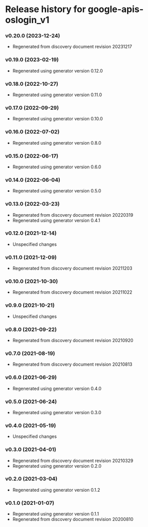 # Release history for google-apis-oslogin_v1

### v0.20.0 (2023-12-24)

* Regenerated from discovery document revision 20231217

### v0.19.0 (2023-02-19)

* Regenerated using generator version 0.12.0

### v0.18.0 (2022-10-27)

* Regenerated using generator version 0.11.0

### v0.17.0 (2022-09-29)

* Regenerated using generator version 0.10.0

### v0.16.0 (2022-07-02)

* Regenerated using generator version 0.8.0

### v0.15.0 (2022-06-17)

* Regenerated using generator version 0.6.0

### v0.14.0 (2022-06-04)

* Regenerated using generator version 0.5.0

### v0.13.0 (2022-03-23)

* Regenerated from discovery document revision 20220319
* Regenerated using generator version 0.4.1

### v0.12.0 (2021-12-14)

* Unspecified changes

### v0.11.0 (2021-12-09)

* Regenerated from discovery document revision 20211203

### v0.10.0 (2021-10-30)

* Regenerated from discovery document revision 20211022

### v0.9.0 (2021-10-21)

* Unspecified changes

### v0.8.0 (2021-09-22)

* Regenerated from discovery document revision 20210920

### v0.7.0 (2021-08-19)

* Regenerated from discovery document revision 20210813

### v0.6.0 (2021-06-29)

* Regenerated using generator version 0.4.0

### v0.5.0 (2021-06-24)

* Regenerated using generator version 0.3.0

### v0.4.0 (2021-05-19)

* Unspecified changes

### v0.3.0 (2021-04-01)

* Regenerated from discovery document revision 20210329
* Regenerated using generator version 0.2.0

### v0.2.0 (2021-03-04)

* Regenerated using generator version 0.1.2

### v0.1.0 (2021-01-07)

* Regenerated using generator version 0.1.1
* Regenerated from discovery document revision 20200810

